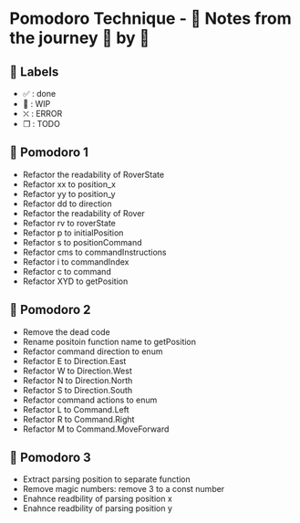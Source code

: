 # Pomodoro Technique - :notebook: Notes from the journey :tomato: by :tomato:

## :bookmark: Labels

- ✅ : done
- 🚧 : WIP
- ⛌ : ERROR
- ❒ : TODO

## 🍅 Pomodoro 1
- Refactor the readability of RoverState
- Refactor xx to position_x
- Refactor yy to position_y
- Refactor dd to direction
- Refactor the readability of Rover
- Refactor rv to roverState
- Refactor p to initialPosition
- Refactor s to positionCommand
- Refactor cms to commandInstructions
- Refactor i to commandIndex
- Refactor c to command
- Refactor XYD to getPosition

## 🍅 Pomodoro 2
- Remove the dead code
- Rename positoin function name to getPosition
- Refactor command direction to enum
- Refactor E to Direction.East
- Refactor W to Direction.West
- Refactor N to Direction.North
- Refactor S to Direction.South
- Refactor command actions to enum
- Refactor L to Command.Left
- Refactor R to Command.Right
- Refactor M to Command.MoveForward

## 🍅 Pomodoro 3
- Extract parsing position to separate function
- Remove magic numbers: remove 3 to a const number
- Enahnce readbility of parsing position x
- Enahnce readbility of parsing position y